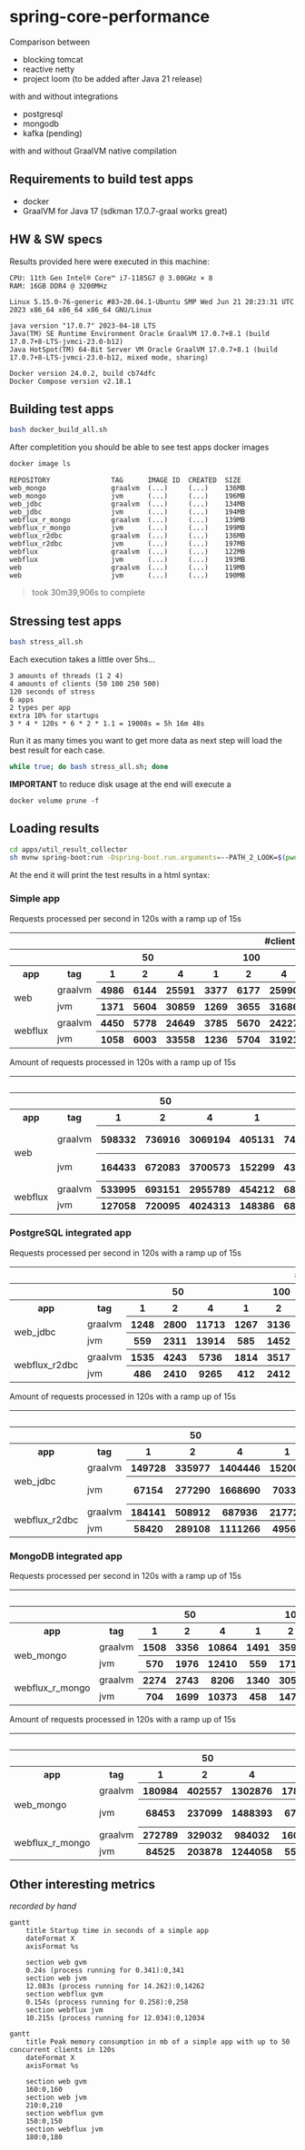 # spring-core-performance
Comparison between 
- blocking tomcat
- reactive netty
- project loom (to be added after Java 21 release)

with and without integrations 
- postgresql
- mongodb
- kafka (pending)

with and without GraalVM native compilation

## Requirements to build test apps
- docker
- GraalVM for Java 17 (sdkman 17.0.7-graal works great)

## HW & SW specs
Results provided here were executed in this machine:
```
CPU: 11th Gen Intel® Core™ i7-1185G7 @ 3.00GHz × 8
RAM: 16GB DDR4 @ 3200MHz
```
```
Linux 5.15.0-76-generic #83~20.04.1-Ubuntu SMP Wed Jun 21 20:23:31 UTC 2023 x86_64 x86_64 x86_64 GNU/Linux

java version "17.0.7" 2023-04-18 LTS
Java(TM) SE Runtime Environment Oracle GraalVM 17.0.7+8.1 (build 17.0.7+8-LTS-jvmci-23.0-b12)
Java HotSpot(TM) 64-Bit Server VM Oracle GraalVM 17.0.7+8.1 (build 17.0.7+8-LTS-jvmci-23.0-b12, mixed mode, sharing)

Docker version 24.0.2, build cb74dfc
Docker Compose version v2.18.1
```

## Building test apps

``` bash
bash docker_build_all.sh
```

After completition you should be able to see test apps docker images

``` bash
docker image ls
```
```
REPOSITORY               TAG      IMAGE ID  CREATED  SIZE
web_mongo                graalvm  (...)     (...)    136MB
web_mongo                jvm      (...)     (...)    196MB
web_jdbc                 graalvm  (...)     (...)    134MB
web_jdbc                 jvm      (...)     (...)    194MB
webflux_r_mongo          graalvm  (...)     (...)    139MB
webflux_r_mongo          jvm      (...)     (...)    199MB
webflux_r2dbc            graalvm  (...)     (...)    136MB
webflux_r2dbc            jvm      (...)     (...)    197MB
webflux                  graalvm  (...)     (...)    122MB
webflux                  jvm      (...)     (...)    193MB
web                      graalvm  (...)     (...)    119MB
web                      jvm      (...)     (...)    190MB
```

> took 30m39,906s to complete

## Stressing test apps

``` bash
bash stress_all.sh
```
Each execution takes a little over 5hs...
```
3 amounts of threads (1 2 4)
4 amounts of clients (50 100 250 500)
120 seconds of stress
6 apps
2 types per app
extra 10% for startups
3 * 4 * 120s * 6 * 2 * 1.1 = 19008s = 5h 16m 48s
```
Run it as many times you want to get more data as next step will load the best result for each case.
``` bash
while true; do bash stress_all.sh; done
```
**IMPORTANT** to reduce disk usage at the end will execute a 
```
docker volume prune -f
```

## Loading results
``` bash
cd apps/util_result_collector
sh mvnw spring-boot:run -Dspring-boot.run.arguments=--PATH_2_LOOK=$(pwd)/../../outputs
```

At the end it will print the test results in a html syntax:

### Simple app
Requests processed per second in 120s with a ramp up of 15s
<table>
<tr><th></th><th></th><th colspan="12">#clients & #cores</th></tr>
<tr><th></th><th></th><th colspan="3">50</th><th colspan="3">100</th><th colspan="3">250</th><th colspan="3">500</th></tr>
<tr><th>app</th><th>tag</th><th>1</th><th>2</th><th>4</th><th>1</th><th>2</th><th>4</th><th>1</th><th>2</th><th>4</th><th>1</th><th>2</th><th>4</th></tr>
<tr><td rowspan="2">web</td><td>graalvm</td><th>4986</th><th>6144</th><th>25591</th><th>3377</th><th>6177</th><th>25990</th><th>2808</th><th>6164</th><th>25945</th><th>2840</th><th>6281</th><th>25283</th></tr>
<tr><td>jvm</td><th>1371</th><th>5604</th><th>30859</th><th>1269</th><th>3655</th><th>31686</th><th>1164</th><th>3572</th><th>30633</th><th>1215</th><th>3586</th><th>28679</th></tr>
<tr><td rowspan="2">webflux</td><td>graalvm</td><th>4450</th><th>5778</th><th>24649</th><th>3785</th><th>5670</th><th>24227</th><th>2533</th><th>5559</th><th>22682</th><th>2531</th><th>5686</th><th>22371</th></tr>
<tr><td>jvm</td><th>1058</th><th>6003</th><th>33558</th><th>1236</th><th>5704</th><th>31921</th><th>1020</th><th>5506</th><th>29193</th><th>982</th><th>5042</th><th>25121</th></tr>
</table>

Amount of requests processed in 120s with a ramp up of 15s
<table>
<tr><th></th><th></th><th colspan="12">#clients & #cores</th></tr>
<tr><th></th><th></th><th colspan="3">50</th><th colspan="3">100</th><th colspan="3">250</th><th colspan="3">500</th></tr>
<tr><th>app</th><th>tag</th><th>1</th><th>2</th><th>4</th><th>1</th><th>2</th><th>4</th><th>1</th><th>2</th><th>4</th><th>1</th><th>2</th><th>4</th></tr>
<tr><td rowspan="2">web</td><td>graalvm</td><th>598332</th><th>736916</th><th>3069194</th><th>405131</th><th>740928</th><th>3116622</th><th>337354</th><th>739780</th><th>3112175</th><th>341664<br>e: 6</th><th>754107<br>e: 84</th><th>3033717</th></tr>
<tr><td>jvm</td><th>164433</th><th>672083</th><th>3700573</th><th>152299</th><th>438457</th><th>3799983</th><th>139906</th><th>428669</th><th>3674259</th><th>146344<br>e: 5</th><th>430771</th><th>3441394</th></tr>
<tr><td rowspan="2">webflux</td><td>graalvm</td><th>533995</th><th>693151</th><th>2955789</th><th>454212</th><th>680177</th><th>2905114</th><th>304271</th><th>667056</th><th>2720856</th><th>304237</th><th>682855</th><th>2684256</th></tr>
<tr><td>jvm</td><th>127058</th><th>720095</th><th>4024313</th><th>148386</th><th>684277</th><th>3827814</th><th>122518</th><th>660571</th><th>3501881</th><th>118224</th><th>605085</th><th>3024984</th></tr>
</table>


### PostgreSQL integrated app
Requests processed per second in 120s with a ramp up of 15s
<table>
<tr><th></th><th></th><th colspan="12">#clients & #cores</th></tr>
<tr><th></th><th></th><th colspan="3">50</th><th colspan="3">100</th><th colspan="3">250</th><th colspan="3">500</th></tr>
<tr><th>app</th><th>tag</th><th>1</th><th>2</th><th>4</th><th>1</th><th>2</th><th>4</th><th>1</th><th>2</th><th>4</th><th>1</th><th>2</th><th>4</th></tr>
<tr><td rowspan="2">web_jdbc</td><td>graalvm</td><th>1248</th><th>2800</th><th>11713</th><th>1267</th><th>3136</th><th>11674</th><th>1424</th><th>3011</th><th>11914</th><th>1308</th><th>2860</th><th>11719</th></tr>
<tr><td>jvm</td><th>559</th><th>2311</th><th>13914</th><th>585</th><th>1452</th><th>13160</th><th>487</th><th>1606</th><th>12746</th><th>507</th><th>1789</th><th>12163</th></tr>
<tr><td rowspan="2">webflux_r2dbc</td><td>graalvm</td><th>1535</th><th>4243</th><th>5736</th><th>1814</th><th>3517</th><th>5668</th><th>1124</th><th>3289</th><th>5517</th><th>1115</th><th>3591</th><th>5402</th></tr>
<tr><td>jvm</td><th>486</th><th>2410</th><th>9265</th><th>412</th><th>2412</th><th>8977</th><th>828</th><th>2860</th><th>4436</th><th>783</th><th>2797</th><th>4375</th></tr>
</table>

Amount of requests processed in 120s with a ramp up of 15s
<table>
<tr><th></th><th></th><th colspan="12">#clients & #cores</th></tr>
<tr><th></th><th></th><th colspan="3">50</th><th colspan="3">100</th><th colspan="3">250</th><th colspan="3">500</th></tr>
<tr><th>app</th><th>tag</th><th>1</th><th>2</th><th>4</th><th>1</th><th>2</th><th>4</th><th>1</th><th>2</th><th>4</th><th>1</th><th>2</th><th>4</th></tr>
<tr><td rowspan="2">web_jdbc</td><td>graalvm</td><th>149728</th><th>335977</th><th>1404446</th><th>152001</th><th>376261</th><th>1399764</th><th>171098</th><th>361354</th><th>1429273</th><th>157595</th><th>344071</th><th>1406584</th></tr>
<tr><td>jvm</td><th>67154</th><th>277290</th><th>1668690</th><th>70336</th><th>174286</th><th>1578016</th><th>58605<br>e: 40</th><th>192888</th><th>1529128</th><th>61373<br>e: 212</th><th>215036</th><th>1459911</th></tr>
<tr><td rowspan="2">webflux_r2dbc</td><td>graalvm</td><th>184141</th><th>508912</th><th>687936</th><th>217729</th><th>421875</th><th>679763</th><th>135091</th><th>394756</th><th>661753</th><th>134181</th><th>432147</th><th>648369</th></tr>
<tr><td>jvm</td><th>58420</th><th>289108</th><th>1111266</th><th>49563</th><th>289429</th><th>1076831</th><th>99435</th><th>343203</th><th>532287</th><th>94125</th><th>335754</th><th>525195</th></tr>
</table>


### MongoDB integrated app
Requests processed per second in 120s with a ramp up of 15s
<table>
<tr><th></th><th></th><th colspan="12">#clients & #cores</th></tr>
<tr><th></th><th></th><th colspan="3">50</th><th colspan="3">100</th><th colspan="3">250</th><th colspan="3">500</th></tr>
<tr><th>app</th><th>tag</th><th>1</th><th>2</th><th>4</th><th>1</th><th>2</th><th>4</th><th>1</th><th>2</th><th>4</th><th>1</th><th>2</th><th>4</th></tr>
<tr><td rowspan="2">web_mongo</td><td>graalvm</td><th>1508</th><th>3356</th><th>10864</th><th>1491</th><th>3591</th><th>10893</th><th>1496</th><th>3630</th><th>10697</th><th>1517</th><th>3368</th><th>10629</th></tr>
<tr><td>jvm</td><th>570</th><th>1976</th><th>12410</th><th>559</th><th>1712</th><th>11561</th><th>591</th><th>1915</th><th>10981</th><th>586</th><th>2066</th><th>10372</th></tr>
<tr><td rowspan="2">webflux_r_mongo</td><td>graalvm</td><th>2274</th><th>2743</th><th>8206</th><th>1340</th><th>3055</th><th>8033</th><th>1382</th><th>2759</th><th>8124</th><th>1298</th><th>3358</th><th>7903</th></tr>
<tr><td>jvm</td><th>704</th><th>1699</th><th>10373</th><th>458</th><th>1476</th><th>10264</th><th>430</th><th>3119</th><th>6661</th><th>474</th><th>1338</th><th>5602</th></tr>
</table>

Amount of requests processed in 120s with a ramp up of 15s
<table>
<tr><th></th><th></th><th colspan="12">#clients & #cores</th></tr>
<tr><th></th><th></th><th colspan="3">50</th><th colspan="3">100</th><th colspan="3">250</th><th colspan="3">500</th></tr>
<tr><th>app</th><th>tag</th><th>1</th><th>2</th><th>4</th><th>1</th><th>2</th><th>4</th><th>1</th><th>2</th><th>4</th><th>1</th><th>2</th><th>4</th></tr>
<tr><td rowspan="2">web_mongo</td><td>graalvm</td><th>180984</th><th>402557</th><th>1302876</th><th>178956</th><th>430780</th><th>1306441</th><th>179852</th><th>435680</th><th>1283343</th><th>182492</th><th>404717</th><th>1276178</th></tr>
<tr><td>jvm</td><th>68453</th><th>237099</th><th>1488393</th><th>67134</th><th>205500</th><th>1386299</th><th>71122<br>e: 1</th><th>230010</th><th>1317420</th><th>70534<br>e: 408</th><th>248393</th><th>1245159</th></tr>
<tr><td rowspan="2">webflux_r_mongo</td><td>graalvm</td><th>272789</th><th>329032</th><th>984032</th><th>160759</th><th>366481</th><th>963482</th><th>165874</th><th>331202</th><th>974647</th><th>155925</th><th>406498</th><th>948318</th></tr>
<tr><td>jvm</td><th>84525</th><th>203878</th><th>1244058</th><th>55024</th><th>177119</th><th>1231224</th><th>51729</th><th>374287</th><th>799172</th><th>57109</th><th>160726</th><th>672386</th></tr>
</table>

## Other interesting metrics

*recorded by hand*

```mermaid
gantt
	title Startup time in seconds of a simple app
	dateFormat X
	axisFormat %s

	section web gvm
	0.24s (process running for 0.341):0,341
	section web jvm
	12.083s (process running for 14.262):0,14262
	section webflux gvm
	0.154s (process running for 0.258):0,258
	section webflux jvm
	10.215s (process running for 12.034):0,12034
```

```mermaid
gantt
	title Peak memory consumption in mb of a simple app with up to 50 concurrent clients in 120s
	dateFormat X
	axisFormat %s

	section web gvm
	160:0,160
	section web jvm
	210:0,210
	section webflux gvm
	150:0,150
	section webflux jvm
	180:0,180
```